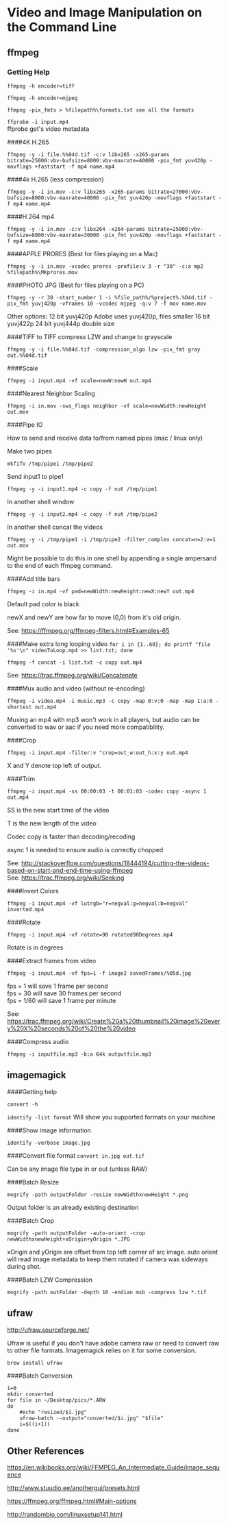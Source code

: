 # Video and Image Manipulation on the Command Line

## ffmpeg

### Getting Help

`ffmpeg -h encoder=tiff`

`ffmpeg -h encoder=mjpeg`

`ffmpeg -pix_fmts > %filepath%\formats.txt see all the formats`

`ffprobe -i input.mp4`  
ffprobe get's video metadata

####4K H.265 

`ffmpeg -y -i file.%%04d.tif -c:v libx265 -x265-params bitrate=25000:vbv-bufsize=8000:vbv-maxrate=40000 -pix_fmt yuv420p -movflags +faststart -f mp4 name.mp4`


####4k H.265 (less compression) 

`ffmpeg -y -i in.mov -c:v libx265 -x265-params bitrate=27000:vbv-bufsize=8000:vbv-maxrate=40000 -pix_fmt yuv420p -movflags +faststart -f mp4 name.mp4`


####H.264 mp4 

`ffmpeg -y -i in.mov -c:v libx264 -x264-params bitrate=25000:vbv-bufsize=8000:vbv-maxrate=30000 -pix_fmt yuv420p -movflags +faststart -f mp4 name.mp4`


####APPLE PRORES (Best for files playing on a Mac) 

`ffmpeg -y -i in.mov -vcodec prores -profile:v 3 -r "30" -c:a mp2 %filepath%\MKprores.mov`


####PHOTO JPG (Best for files playing on a PC) 

`ffmpeg -y -r 30 -start_number 1 -i %file_path%/%project%.%04d.tif -pix_fmt yuvj420p -vframes 10 -vcodec mjpeg -q:v 7 -f mov name.mov`

Other options:
12 bit yuvj420p  Adobe uses yuvj420p, files smaller
16 bit yuvj422p
24 bit yuvj444p double size


####TIFF to TIFF compress LZW and change to grayscale 

`ffmpeg -y -i file.%%04d.tif -compression_algo lzw -pix_fmt gray out.%%04d.tif`

####Scale 

`ffmpeg -i input.mp4 -vf scale=newW:newH out.mp4`

####Nearest Neighbor Scaling

`ffmpeg -i in.mov -sws_flags neighbor -vf scale=newWidth:newHeight out.mov`

####Pipe IO

How to send and receive data to/from named pipes (mac / linux only)

Make two pipes

`mkfifo /tmp/pipe1 /tmp/pipe2`

Send input1 to pipe1

`ffmpeg -y -i input1.mp4 -c copy -f nut /tmp/pipe1`

In another shell window

`ffmpeg -y -i input2.mp4 -c copy -f nut /tmp/pipe2`

In another shell concat the videos

`ffmpeg -y -i /tmp/pipe1 -i /tmp/pipe2 -filter_complex concat=n=2:v=1 out.mov`

Might be possible to do this in one shell by appending a single ampersand to the end of each ffmpeg command.

####Add title bars

`ffmpeg -i in.mp4 -vf pad=newWidth:newHeight:newX:newY out.mp4`

Default pad color is black

newX and newY are how far to move (0,0) from it's old origin.

See: https://ffmpeg.org/ffmpeg-filters.html#Examples-65

####Make extra long looping video
`for i in {1..60}; do printf "file '%s'\n" videoToLoop.mp4 >> list.txt; done`

`ffmpeg -f concat -i list.txt -c copy out.mp4`

See: https://trac.ffmpeg.org/wiki/Concatenate

####Mux audio and video (without re-encoding)

`ffmpeg -i video.mp4 -i music.mp3 -c copy -map 0:v:0 -map -map 1:a:0 -shortest out.mp4`

Muxing an mp4 with mp3 won't work in all players, but audio can be converted to wav or aac if you need more compatibility.

####Crop

`ffmpeg -i input.mp4 -filter:v "crop=out_w:out_h:x:y out.mp4`

X and Y denote top left of output. 

####Trim

`ffmpeg -i input.mp4 -ss 00:00:03 -t 00:01:03 -codec copy -async 1 out.mp4`

SS is the new start time of the video

T is the new length of the video

Codec copy is faster than decoding/recoding

async 1 is needed to ensure audio is correctly chopped

See: http://stackoverflow.com/questions/18444194/cutting-the-videos-based-on-start-and-end-time-using-ffmpeg  
See: https://trac.ffmpeg.org/wiki/Seeking

####Invert Colors

`ffmpeg -i input.mp4 -vf lutrgb="r=negval:g=negval:b=negval" inverted.mp4`

####Rotate

`ffmpeg -i input.mp4 -vf rotate=90 rotated90Degrees.mp4`

Rotate is in degrees

####Extract frames from video

`ffmpeg -i input.mp4 -vf fps=1 -f image2 savedFrames/%05d.jpg`

fps = 1 will save 1 frame per second  
fps = 30 will save 30 frames per second  
fps = 1/60 will save 1 frame per minute  

See: https://trac.ffmpeg.org/wiki/Create%20a%20thumbnail%20image%20every%20X%20seconds%20of%20the%20video

####Compress audio

`ffmpeg -i inputfile.mp3 -b:a 64k outputfile.mp3`

## imagemagick

####Getting help

`convert -h`

`identify -list format`
Will show you supported formats on your machine

####Show image information

`identify -verbose image.jpg`

####Convert file format
`convert in.jpg out.tif`

Can be any image file type in or out (unless RAW)

####Batch Resize

`mogrify -path outputFolder -resize newWidthxnewHeight *.png`

Output folder is an already existing destination

####Batch Crop

`mogrify -path outputFolder -auto-orient -crop newWidthxnewHeight+xOrigin+yOrigin *.JPG`

xOrigin and yOrigin are offset from top left corner of src image. 
auto orient will read image metadata to keep them rotated if camera was sideways during shot.

####Batch LZW Compression

`mogrify -path outFolder -depth 16 -endian msb -compress lzw *.tif`

## ufraw
http://ufraw.sourceforge.net/

Ufraw is useful if you don't have adobe camera raw or need to convert raw to other file formats. Imagemagick relies on it for some conversion.

`brew install ufraw`

####Batch Conversion

```#!/bin/bash
i=0
mkdir converted
for file in ~/Desktop/pics/*.ARW
do
	#echo "resized/$i.jpg"
	ufraw-batch --output="converted/$i.jpg" "$file"
	i=$((i+1))
done
```


## Other References
https://en.wikibooks.org/wiki/FFMPEG_An_Intermediate_Guide/image_sequence

http://www.stuudio.ee/anothergui/presets.html

https://ffmpeg.org/ffmpeg.html#Main-options

http://randombio.com/linuxsetup141.html
